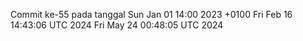 Commit ke-55 pada tanggal Sun Jan 01 14:00 2023 +0100
Fri Feb 16 14:43:06 UTC 2024
Fri May 24 00:48:05 UTC 2024
